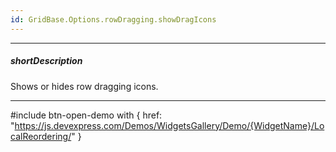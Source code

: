 ```yaml
---
id: GridBase.Options.rowDragging.showDragIcons
---
```

---
##### shortDescription
Shows or hides row dragging icons.

---
#include btn-open-demo with {
    href: "https://js.devexpress.com/Demos/WidgetsGallery/Demo/{WidgetName}/LocalReordering/"
}